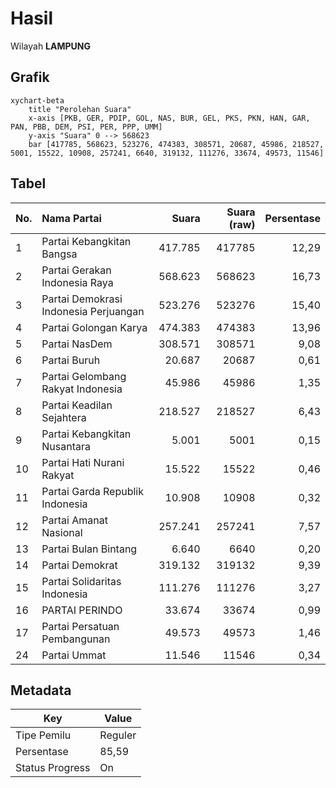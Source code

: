 # Hasil

Wilayah **LAMPUNG**

## Grafik

```mermaid
xychart-beta
    title "Perolehan Suara"
    x-axis [PKB, GER, PDIP, GOL, NAS, BUR, GEL, PKS, PKN, HAN, GAR, PAN, PBB, DEM, PSI, PER, PPP, UMM]
    y-axis "Suara" 0 --> 568623
    bar [417785, 568623, 523276, 474383, 308571, 20687, 45986, 218527, 5001, 15522, 10908, 257241, 6640, 319132, 111276, 33674, 49573, 11546]
```

## Tabel

| No. | Nama Partai                           | Suara   | Suara (raw) | Persentase |
|:--- |:------------------------------------- | -------:| -----------:| ----------:|
| 1   | Partai Kebangkitan Bangsa             | 417.785 | 417785      | 12,29      |
| 2   | Partai Gerakan Indonesia Raya         | 568.623 | 568623      | 16,73      |
| 3   | Partai Demokrasi Indonesia Perjuangan | 523.276 | 523276      | 15,40      |
| 4   | Partai Golongan Karya                 | 474.383 | 474383      | 13,96      |
| 5   | Partai NasDem                         | 308.571 | 308571      | 9,08       |
| 6   | Partai Buruh                          | 20.687  | 20687       | 0,61       |
| 7   | Partai Gelombang Rakyat Indonesia     | 45.986  | 45986       | 1,35       |
| 8   | Partai Keadilan Sejahtera             | 218.527 | 218527      | 6,43       |
| 9   | Partai Kebangkitan Nusantara          | 5.001   | 5001        | 0,15       |
| 10  | Partai Hati Nurani Rakyat             | 15.522  | 15522       | 0,46       |
| 11  | Partai Garda Republik Indonesia       | 10.908  | 10908       | 0,32       |
| 12  | Partai Amanat Nasional                | 257.241 | 257241      | 7,57       |
| 13  | Partai Bulan Bintang                  | 6.640   | 6640        | 0,20       |
| 14  | Partai Demokrat                       | 319.132 | 319132      | 9,39       |
| 15  | Partai Solidaritas Indonesia          | 111.276 | 111276      | 3,27       |
| 16  | PARTAI PERINDO                        | 33.674  | 33674       | 0,99       |
| 17  | Partai Persatuan Pembangunan          | 49.573  | 49573       | 1,46       |
| 24  | Partai Ummat                          | 11.546  | 11546       | 0,34       |


## Metadata

| Key             | Value   |
| --------------- | ------- |
| Tipe Pemilu     | Reguler |
| Persentase      | 85,59   |
| Status Progress | On      |



